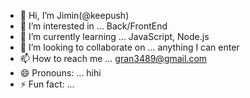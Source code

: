 - 👋 Hi, I’m  Jimin(@keepush)
- 👀 I’m interested in ... Back/FrontEnd
- 🌱 I’m currently learning ... JavaScript, Node.js
- 💞️ I’m looking to collaborate on ... anything I can enter
- 📫 How to reach me ... gran3489@gmail.com
- 😄 Pronouns: ...  hihi
- ⚡ Fun fact: ...

<!---
keepush/keepush is a ✨ special ✨ repository because its `README.md` (this file) appears on your GitHub profile.
You can click the Preview link to take a look at your changes.
--->
